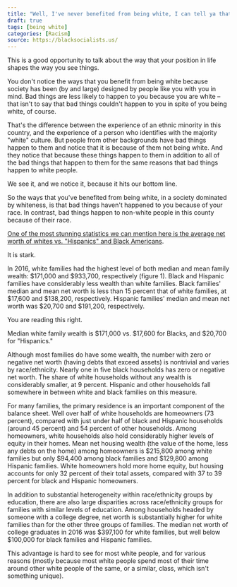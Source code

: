 ```yaml
---
title: "Well, I've never benefited from being white, I can tell ya that much."
draft: true
tags: [being white]
categories: [Racism]
source: https://blacksocialists.us/
---
```


This is a good opportunity to talk about the way that your position in life shapes the way you see things.  
  
You don't notice the ways that you benefit from being white because society has been (by and large) designed by people like you with you in mind. Bad things are less likely to happen to you because you are white – that isn't to say that bad things couldn't happen to you in spite of you being white, of course.  
  
That's the difference between the experience of an ethnic minority in this country, and the experience of a person who identifies with the majority "white" culture. But people from other backgrounds have bad things happen to them and notice that it is because of them not being white. And they notice that because these things happen to them in addition to all of the bad things that happen to them for the same reasons that bad things happen to white people.  
  
We see it, and we notice it, because it hits our bottom line.  
  
So the ways that you've benefited from being white, in a society dominated by whiteness, is that bad things haven't happened to you because of your race. In contrast, bad things happen to non-white people in this county because of their race.  
  
[One of the most stunning statistics we can mention here is the average net worth of whites vs. "Hispanics" and Black Americans](https://www.federalreserve.gov/econres/notes/feds-notes/recent-trends-in-wealth-holding-by-race-and-ethnicity-evidence-from-the-survey-of-consumer-finances-20170927.htm").  
  
It is stark.  
  
In 2016, white families had the highest level of both median and mean family wealth: $171,000 and $933,700, respectively (figure 1). Black and Hispanic families have considerably less wealth than white families. Black families' median and mean net worth is less than 15 percent that of white families, at $17,600 and $138,200, respectively. Hispanic families' median and mean net worth was $20,700 and $191,200, respectively.  
  
You are reading this right.  
  
Median white family wealth is $171,000 vs. $17,600 for Blacks, and $20,700 for "Hispanics."  
  
Although most families do have some wealth, the number with zero or negative net worth (having debts that exceed assets) is nontrivial and varies by race/ethnicity. Nearly one in five black households has zero or negative net worth. The share of white households without any wealth is considerably smaller, at 9 percent. Hispanic and other households fall somewhere in between white and black families on this measure.  
  
For many families, the primary residence is an important component of the balance sheet. Well over half of white households are homeowners (73 percent), compared with just under half of black and Hispanic households (around 45 percent) and 54 percent of other households. Among homeowners, white households also hold considerably higher levels of equity in their homes. Mean net housing wealth (the value of the home, less any debts on the home) among homeowners is $215,800 among white families but only $94,400 among black families and $129,800 among Hispanic families. White homeowners hold more home equity, but housing accounts for only 32 percent of their total assets, compared with 37 to 39 percent for black and Hispanic homeowners.  
  
In addition to substantial heterogeneity within race/ethnicity groups by education, there are also large disparities across race/ethnicity groups for families with similar levels of education. Among households headed by someone with a college degree, net worth is substantially higher for white families than for the other three groups of families. The median net worth of college graduates in 2016 was $397,100 for white families, but well below $100,000 for black families and Hispanic families.  
  
This advantage is hard to see for most white people, and for various reasons (mostly because most white people spend most of their time around other white people of the same, or a similar, class, which isn't something unique).


